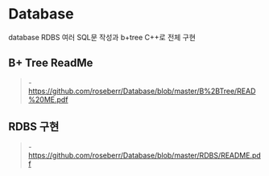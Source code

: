 # Database
database RDBS 여러 SQL문 작성과 b+tree C++로 전체 구현 


## B+ Tree ReadMe
>-https://github.com/roseberr/Database/blob/master/B%2BTree/READ%20ME.pdf
## RDBS 구현
>-https://github.com/roseberr/Database/blob/master/RDBS/README.pdf
